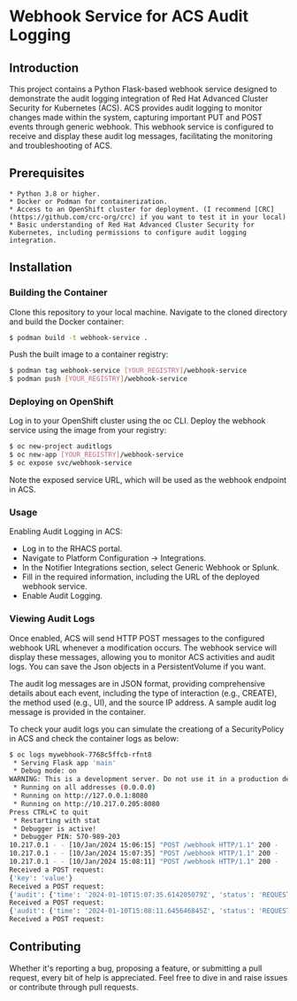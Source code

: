 # Webhook Service for ACS Audit Logging

## Introduction

This project contains a Python Flask-based webhook service designed to demonstrate the audit logging integration of Red Hat Advanced Cluster Security for Kubernetes (ACS). ACS provides audit logging to monitor changes made within the system, capturing important PUT and POST events through generic webhook. This webhook service is configured to receive and display these audit log messages, facilitating the monitoring and troubleshooting of ACS.

## Prerequisites

    * Python 3.8 or higher.
    * Docker or Podman for containerization.
    * Access to an OpenShift cluster for deployment. (I recommend [CRC](https://github.com/crc-org/crc) if you want to test it in your local)
    * Basic understanding of Red Hat Advanced Cluster Security for Kubernetes, including permissions to configure audit logging integration.

## Installation

### Building the Container

Clone this repository to your local machine. Navigate to the cloned directory and build the Docker container:

```bash
$ podman build -t webhook-service .
```

Push the built image to a container registry:

```bash
$ podman tag webhook-service [YOUR_REGISTRY]/webhook-service
$ podman push [YOUR_REGISTRY]/webhook-service
```

### Deploying on OpenShift
Log in to your OpenShift cluster using the oc CLI. Deploy the webhook service using the image from your registry:

```bash
$ oc new-project auditlogs
$ oc new-app [YOUR_REGISTRY]/webhook-service
$ oc expose svc/webhook-service
```

Note the exposed service URL, which will be used as the webhook endpoint in ACS.

### Usage
Enabling Audit Logging in ACS:

* Log in to the RHACS portal.
* Navigate to Platform Configuration → Integrations.
* In the Notifier Integrations section, select Generic Webhook or Splunk.
* Fill in the required information, including the URL of the deployed webhook service.
* Enable Audit Logging.

### Viewing Audit Logs

Once enabled, ACS will send HTTP POST messages to the configured webhook URL whenever a modification occurs. The webhook service will display these messages, allowing you to monitor ACS activities and audit logs. You can save the Json objects in a PersistentVolume if you want. 

The audit log messages are in JSON format, providing comprehensive details about each event, including the type of interaction (e.g., CREATE), the method used (e.g., UI), and the source IP address. A sample audit log message is provided in the container.

To check your audit logs you can simulate the creationg of a SecurityPolicy in ACS and check the container logs as below:

```bash
$ oc logs mywebhook-7768c5ffcb-rfnt8
 * Serving Flask app 'main'
 * Debug mode: on
WARNING: This is a development server. Do not use it in a production deployment. Use a production WSGI server instead.
 * Running on all addresses (0.0.0.0)
 * Running on http://127.0.0.1:8080
 * Running on http://10.217.0.205:8080
Press CTRL+C to quit
 * Restarting with stat
 * Debugger is active!
 * Debugger PIN: 570-989-203
10.217.0.1 - - [10/Jan/2024 15:06:15] "POST /webhook HTTP/1.1" 200 -
10.217.0.1 - - [10/Jan/2024 15:07:35] "POST /webhook HTTP/1.1" 200 -
10.217.0.1 - - [10/Jan/2024 15:08:11] "POST /webhook HTTP/1.1" 200 -
Received a POST request:
{'key': 'value'}
Received a POST request:
{'audit': {'time': '2024-01-10T15:07:35.614205079Z', 'status': 'REQUEST_SUCCEEDED', 'user': {'friendlyName': 'kubeadmin', 'permissions': {'resourceToAccess': {'Access': 'READ_WRITE_ACCESS', 'Administration': 'READ_WRITE_ACCESS', 'Alert': 'READ_WRITE_ACCESS', 'CVE': 'READ_WRITE_ACCESS', 'Cluster': 'READ_WRITE_ACCESS', 'Compliance': 'READ_WRITE_ACCESS', 'Deployment': 'READ_WRITE_ACCESS', 'DeploymentExtension': 'READ_WRITE_ACCESS', 'Detection': 'READ_WRITE_ACCESS', 'Image': 'READ_WRITE_ACCESS', 'Integration': 'READ_WRITE_ACCESS', 'K8sRole': 'READ_WRITE_ACCESS', 'K8sRoleBinding': 'READ_WRITE_ACCESS', 'K8sSubject': 'READ_WRITE_ACCESS', 'Namespace': 'READ_WRITE_ACCESS', 'NetworkGraph': 'READ_WRITE_ACCESS', 'NetworkPolicy': 'READ_WRITE_ACCESS', 'Node': 'READ_WRITE_ACCESS', 'Secret': 'READ_WRITE_ACCESS', 'ServiceAccount': 'READ_WRITE_ACCESS', 'VulnerabilityManagementApprovals': 'READ_WRITE_ACCESS', 'VulnerabilityManagementRequests': 'READ_WRITE_ACCESS', 'WatchedImage': 'READ_WRITE_ACCESS', 'WorkflowAdministration': 'READ_WRITE_ACCESS'}}, 'roles': [{'name': 'Admin', 'resourceToAccess': {'Access': 'READ_WRITE_ACCESS', 'Administration': 'READ_WRITE_ACCESS', 'Alert': 'READ_WRITE_ACCESS', 'CVE': 'READ_WRITE_ACCESS', 'Cluster': 'READ_WRITE_ACCESS', 'Compliance': 'READ_WRITE_ACCESS', 'Deployment': 'READ_WRITE_ACCESS', 'DeploymentExtension': 'READ_WRITE_ACCESS', 'Detection': 'READ_WRITE_ACCESS', 'Image': 'READ_WRITE_ACCESS', 'Integration': 'READ_WRITE_ACCESS', 'K8sRole': 'READ_WRITE_ACCESS', 'K8sRoleBinding': 'READ_WRITE_ACCESS', 'K8sSubject': 'READ_WRITE_ACCESS', 'Namespace': 'READ_WRITE_ACCESS', 'NetworkGraph': 'READ_WRITE_ACCESS', 'NetworkPolicy': 'READ_WRITE_ACCESS', 'Node': 'READ_WRITE_ACCESS', 'Secret': 'READ_WRITE_ACCESS', 'ServiceAccount': 'READ_WRITE_ACCESS', 'VulnerabilityManagementApprovals': 'READ_WRITE_ACCESS', 'VulnerabilityManagementRequests': 'READ_WRITE_ACCESS', 'WatchedImage': 'READ_WRITE_ACCESS', 'WorkflowAdministration': 'READ_WRITE_ACCESS'}}]}, 'request': {'endpoint': '/v1/notifiers', 'method': 'POST', 'payload': {'@type': 'storage.Notifier', 'id': '13e19570-a5d3-4869-9a9d-1c4048063b6a', 'name': 'MyAuditLog', 'type': 'generic', 'uiEndpoint': 'https://central-stackrox.apps-crc.testing', 'generic': {'endpoint': 'http://mywebhook-acsauditlog.apps-crc.testing/webhook', 'skipTLSVerify': True, 'auditLoggingEnabled': True}}, 'sourceHeaders': {'requestAddr': '10.217.0.1:49318'}, 'sourceIp': '10.217.0.1:49318'}, 'method': 'UI', 'interaction': 'CREATE'}}
Received a POST request:
{'audit': {'time': '2024-01-10T15:08:11.645646845Z', 'status': 'REQUEST_SUCCEEDED', 'user': {'friendlyName': 'kubeadmin', 'permissions': {'resourceToAccess': {'Access': 'READ_WRITE_ACCESS', 'Administration': 'READ_WRITE_ACCESS', 'Alert': 'READ_WRITE_ACCESS', 'CVE': 'READ_WRITE_ACCESS', 'Cluster': 'READ_WRITE_ACCESS', 'Compliance': 'READ_WRITE_ACCESS', 'Deployment': 'READ_WRITE_ACCESS', 'DeploymentExtension': 'READ_WRITE_ACCESS', 'Detection': 'READ_WRITE_ACCESS', 'Image': 'READ_WRITE_ACCESS', 'Integration': 'READ_WRITE_ACCESS', 'K8sRole': 'READ_WRITE_ACCESS', 'K8sRoleBinding': 'READ_WRITE_ACCESS', 'K8sSubject': 'READ_WRITE_ACCESS', 'Namespace': 'READ_WRITE_ACCESS', 'NetworkGraph': 'READ_WRITE_ACCESS', 'NetworkPolicy': 'READ_WRITE_ACCESS', 'Node': 'READ_WRITE_ACCESS', 'Secret': 'READ_WRITE_ACCESS', 'ServiceAccount': 'READ_WRITE_ACCESS', 'VulnerabilityManagementApprovals': 'READ_WRITE_ACCESS', 'VulnerabilityManagementRequests': 'READ_WRITE_ACCESS', 'WatchedImage': 'READ_WRITE_ACCESS', 'WorkflowAdministration': 'READ_WRITE_ACCESS'}}, 'roles': [{'name': 'Admin', 'resourceToAccess': {'Access': 'READ_WRITE_ACCESS', 'Administration': 'READ_WRITE_ACCESS', 'Alert': 'READ_WRITE_ACCESS', 'CVE': 'READ_WRITE_ACCESS', 'Cluster': 'READ_WRITE_ACCESS', 'Compliance': 'READ_WRITE_ACCESS', 'Deployment': 'READ_WRITE_ACCESS', 'DeploymentExtension': 'READ_WRITE_ACCESS', 'Detection': 'READ_WRITE_ACCESS', 'Image': 'READ_WRITE_ACCESS', 'Integration': 'READ_WRITE_ACCESS', 'K8sRole': 'READ_WRITE_ACCESS', 'K8sRoleBinding': 'READ_WRITE_ACCESS', 'K8sSubject': 'READ_WRITE_ACCESS', 'Namespace': 'READ_WRITE_ACCESS', 'NetworkGraph': 'READ_WRITE_ACCESS', 'NetworkPolicy': 'READ_WRITE_ACCESS', 'Node': 'READ_WRITE_ACCESS', 'Secret': 'READ_WRITE_ACCESS', 'ServiceAccount': 'READ_WRITE_ACCESS', 'VulnerabilityManagementApprovals': 'READ_WRITE_ACCESS', 'VulnerabilityManagementRequests': 'READ_WRITE_ACCESS', 'WatchedImage': 'READ_WRITE_ACCESS', 'WorkflowAdministration': 'READ_WRITE_ACCESS'}}]}, 'request': {'endpoint': '/v1/policies/dryrunjob', 'method': 'POST', 'payload': {'@type': 'storage.Policy', 'name': '30-Day Scan Age (COPY)', 'description': "Alert on deployments with images that haven't been scanned in 30 days", 'rationale': 'Out-of-date scans may not identify the most recent CVEs.', 'remediation': 'Integrate a scanner with the StackRox Kubernetes Security Platform to trigger scans automatically.', 'categories': ['Security Best Practices'], 'lifecycleStages': ['DEPLOY'], 'severity': 'MEDIUM_SEVERITY', 'SORTName': '30-Day Scan Age', 'SORTLifecycleStage': 'DEPLOY', 'policyVersion': '1.1', 'policySections': [{'policyGroups': [{'fieldName': 'Image Scan Age', 'values': [{'value': '30'}]}]}]}, 'sourceHeaders': {'requestAddr': '10.217.0.1:49318'}, 'sourceIp': '10.217.0.1:49318'}, 'method': 'UI', 'interaction': 'CREATE'}}
Received a POST request:
```


## Contributing 

Whether it's reporting a bug, proposing a feature, or submitting a pull request, every bit of help is appreciated. Feel free to dive in and raise issues or contribute through pull requests. 